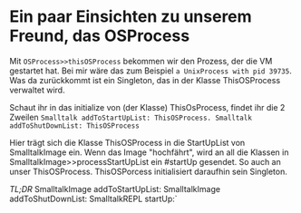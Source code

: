 # Ein paar Einsichten zu unserem Freund, das OSProcess

Mit `OSProcess>>thisOSProcess` bekommen wir den Prozess, der die VM gestartet hat.
Bei mir wäre das zum Beispiel `a UnixProcess with pid 39735`.
Was da zurückkommt ist ein Singleton, das in der Klasse ThisOSProcess verwaltet wird.

Schaut ihr in das initialize von (der Klasse) ThisOsProcess, findet ihr die 2 Zweilen
`Smalltalk addToStartUpList: ThisOSProcess.
Smalltalk addToShutDownList: ThisOSProcess`

Hier trägt sich die Klasse ThisOSProcess in die StartUpList von SmalltalkImage ein.
Wenn das Image "hochfährt", wird an all die Klassen in SmalltalkImage>>processStartUpList ein #startUp gesendet.
So auch an unser ThisOSProcess. ThisOSPorcess initialisiert daraufhin sein Singleton.


*TL;DR*
SmalltalkImage addToStartUpList:
SmalltalkImage addToShutDownList:
SmalltalkREPL startUp:`

